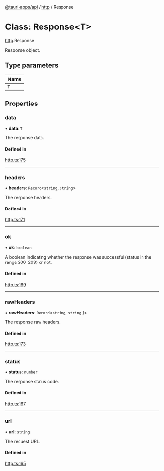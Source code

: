 [@tauri-apps/api](../README.md) / [http](../modules/http.md) / Response

# Class: Response<T\>

[http](../modules/http.md).Response

Response object.

## Type parameters

| Name |
| :------ |
| `T` |

## Properties

### data

• **data**: `T`

The response data.

#### Defined in

[http.ts:175](https://github.com/tauri-apps/tauri/blob/f93f969/tooling/api/src/http.ts#L175)

___

### headers

• **headers**: `Record`<`string`, `string`\>

The response headers.

#### Defined in

[http.ts:171](https://github.com/tauri-apps/tauri/blob/f93f969/tooling/api/src/http.ts#L171)

___

### ok

• **ok**: `boolean`

A boolean indicating whether the response was successful (status in the range 200–299) or not.

#### Defined in

[http.ts:169](https://github.com/tauri-apps/tauri/blob/f93f969/tooling/api/src/http.ts#L169)

___

### rawHeaders

• **rawHeaders**: `Record`<`string`, `string`[]\>

The response raw headers.

#### Defined in

[http.ts:173](https://github.com/tauri-apps/tauri/blob/f93f969/tooling/api/src/http.ts#L173)

___

### status

• **status**: `number`

The response status code.

#### Defined in

[http.ts:167](https://github.com/tauri-apps/tauri/blob/f93f969/tooling/api/src/http.ts#L167)

___

### url

• **url**: `string`

The request URL.

#### Defined in

[http.ts:165](https://github.com/tauri-apps/tauri/blob/f93f969/tooling/api/src/http.ts#L165)
